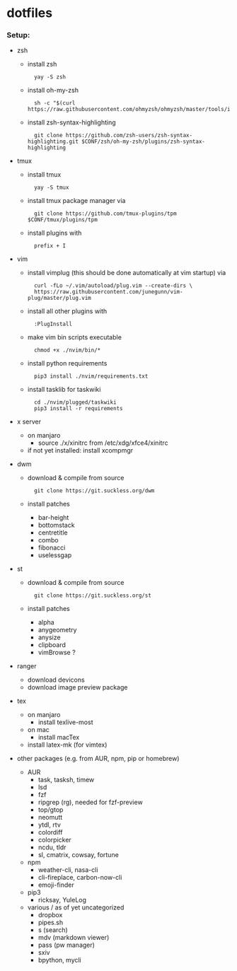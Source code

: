 # dotfiles

### Setup:

* zsh
    * install zsh

            yay -S zsh

    * install oh-my-zsh 

            sh -c "$(curl https://raw.githubusercontent.com/ohmyzsh/ohmyzsh/master/tools/install.sh)"

    * install zsh-syntax-highlighting

            git clone https://github.com/zsh-users/zsh-syntax-highlighting.git $CONF/zsh/oh-my-zsh/plugins/zsh-syntax-highlighting

* tmux
    * install tmux
    
            yay -S tmux 
    
    * install tmux package manager via

            git clone https://github.com/tmux-plugins/tpm $CONF/tmux/plugins/tpm

    * install plugins with 

            prefix + I

* vim
    * install vimplug (this should be done automatically at vim startup) via

            curl -fLo ~/.vim/autoload/plug.vim --create-dirs \
            https://raw.githubusercontent.com/junegunn/vim-plug/master/plug.vim

    * install all other plugins with

            :PlugInstall 

    * make vim bin scripts executable
    
            chmod +x ./nvim/bin/*
        
    * install python requirements
    
            pip3 install ./nvim/requirements.txt 
        
    * install tasklib for taskwiki

            cd ./nvim/plugged/taskwiki
            pip3 install -r requirements

* x server
    * on manjaro
        * source ./x/xinitrc from /etc/xdg/xfce4/xinitrc
    * if not yet installed: install xcompmgr

* dwm 
    * download & compile from source
    
            git clone https://git.suckless.org/dwm
    
    * install patches
        * bar-height
        * bottomstack
        * centretitle
        * combo
        * fibonacci
        * uselessgap

* st 
    * download & compile from source

            git clone https://git.suckless.org/st

    * install patches
        * alpha
        * anygeometry
        * anysize
        * clipboard
        * vimBrowse ?

* ranger
    * download devicons
    * download image preview package

* tex
    * on manjaro
        * install texlive-most
    * on mac
        * install macTex
    * install latex-mk (for vimtex)

* other packages (e.g. from AUR, npm, pip or homebrew)
    * AUR
        * task, tasksh, timew
        * lsd
        * fzf
        * ripgrep (rg), needed for fzf-preview
        * top/gtop
        * neomutt
        * ytdl, rtv
        * colordiff
        * colorpicker
        * ncdu, tldr
        * sl, cmatrix, cowsay, fortune
    * npm
        * weather-cli, nasa-cli
        * cli-fireplace, carbon-now-cli
        * emoji-finder
    * pip3
        * ricksay, YuleLog
    * various / as of yet uncategorized
        * dropbox
        * pipes.sh
        * s (search)
        * mdv (markdown viewer)
        * pass (pw manager)
        * sxiv
        * bpython, mycli
